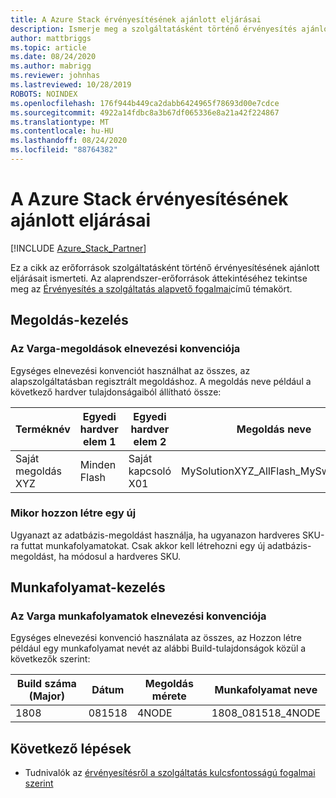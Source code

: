 ```yaml
---
title: A Azure Stack érvényesítésének ajánlott eljárásai
description: Ismerje meg a szolgáltatásként történő érvényesítés ajánlott eljárásait.
author: mattbriggs
ms.topic: article
ms.date: 08/24/2020
ms.author: mabrigg
ms.reviewer: johnhas
ms.lastreviewed: 10/28/2019
ROBOTS: NOINDEX
ms.openlocfilehash: 176f944b449ca2dabb6424965f78693d00e7cdce
ms.sourcegitcommit: 4922a14fdbc8a3b67df065336e8a21a42f224867
ms.translationtype: MT
ms.contentlocale: hu-HU
ms.lasthandoff: 08/24/2020
ms.locfileid: "88764382"
---
```

# <a name="azure-stack-validation-best-practices"></a>A Azure Stack érvényesítésének ajánlott eljárásai

[!INCLUDE [Azure_Stack_Partner](./includes/azure-stack-partner-appliesto.md)]

Ez a cikk az erőforrások szolgáltatásként történő érvényesítésének ajánlott eljárásait ismerteti. Az alaprendszer-erőforrások áttekintéséhez tekintse meg az [Érvényesítés a szolgáltatás alapvető fogalmai](azure-stack-vaas-key-concepts.md)című témakört.

## <a name="solution-management"></a>Megoldás-kezelés

### <a name="naming-convention-for-vaas-solutions"></a>Az Varga-megoldások elnevezési konvenciója

Egységes elnevezési konvenciót használhat az összes, az alapszolgáltatásban regisztrált megoldáshoz. A megoldás neve például a következő hardver tulajdonságaiból állítható össze:

|Terméknév | Egyedi hardver elem 1 | Egyedi hardver elem 2 | Megoldás neve
|---|---|---|---|
Saját megoldás XYZ |  Minden Flash | Saját kapcsoló X01 | MySolutionXYZ_AllFlash_MySwitchX01

### <a name="when-to-create-a-new-vaas-solution"></a>Mikor hozzon létre egy új

Ugyanazt az adatbázis-megoldást használja, ha ugyanazon hardveres SKU-ra futtat munkafolyamatokat. Csak akkor kell létrehozni egy új adatbázis-megoldást, ha módosul a hardveres SKU.

## <a name="workflow-management"></a>Munkafolyamat-kezelés

### <a name="naming-convention-for-vaas-workflows"></a>Az Varga munkafolyamatok elnevezési konvenciója

Egységes elnevezési konvenció használata az összes, az Hozzon létre például egy munkafolyamat nevét az alábbi Build-tulajdonságok közül a következők szerint:

|Build száma (Major) | Dátum | Megoldás mérete | Munkafolyamat neve
|---|---|---| ---|
1808 | 081518 | 4NODE | 1808_081518_4NODE

## <a name="next-steps"></a>Következő lépések

- Tudnivalók az [érvényesítésről a szolgáltatás kulcsfontosságú fogalmai szerint](azure-stack-vaas-key-concepts.md)
